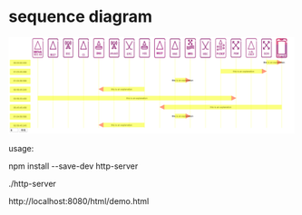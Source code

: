 # sequence diagram

![alt sequence diagram](sequence-diagram.png)

usage:

  npm install --save-dev http-server
  
  ./http-server

  http://localhost:8080/html/demo.html

